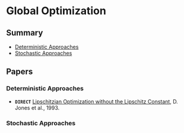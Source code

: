 # Global Optimization

## Summary

* [Deterministic Approaches](#deterministic-approaches)
* [Stochastic Approaches](#stochastic-approaches)

## Papers

### Deterministic Approaches

* **`DIRECT`** [Lipschitzian Optimization without the Lipschitz Constant](https://link.springer.com/article/10.1007/BF00941892), D. Jones et al., 1993.

### Stochastic Approaches

